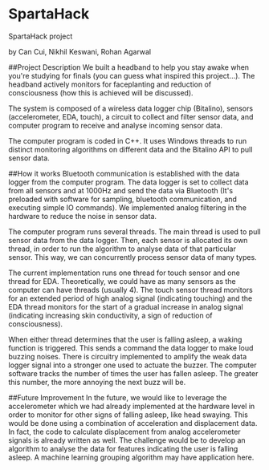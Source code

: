 # SpartaHack
SpartaHack project 

by Can Cui, Nikhil Keswani, Rohan Agarwal

##Project Description
We built a headband to help you stay awake when you're studying for finals (you can guess what inspired this project...). The headband actively monitors for faceplanting and reduction of consciousness (how this is achieved will be discussed). 

The system is composed of a wireless data logger chip (Bitalino), sensors (accelerometer, EDA, touch), a circuit to collect and filter sensor data, and computer program to receive and analyse incoming sensor data. 

The computer program is coded in C++. It uses Windows threads to run distinct monitoring algorithms on different data and the Bitalino API to pull sensor data. 

##How it works
Bluetooth communication is established with the data logger from the computer program. The data logger is set to collect data from all sensors and at 1000Hz and send the data via Bluetooth (It's preloaded with software for sampling, bluetooth communication, and executing simple IO commands). We implemented analog filtering in the hardware to reduce the noise in sensor data. 

The computer program runs several threads. The main thread is used to pull sensor data from the data logger. Then, each sensor is allocated its own thread, in order to run the algorithm to analyse data of that particular sensor. This way, we can concurrently process sensor data of many types. 

The current implementation runs one thread for touch sensor and one thread for EDA. Theoretically, we could have as many sensors as the computer can have threads (usually 4). The touch sensor thread monitors for an extended period of high analog signal (indicating touching) and the EDA thread monitors for the start of a gradual increase in analog signal (indicating increasing skin conductivity, a sign of reduction of consciousness). 

When either thread determines that the user is falling asleep, a waking function is triggered. This sends a command the data logger to make loud buzzing noises. There is circuitry implemented to amplify the weak data logger signal into a stronger one used to actuate the buzzer. The computer software tracks the number of times the user has fallen asleep. The greater this number, the more annoying the next buzz will be. 


##Future Improvement
In the future, we would like to leverage the accelerometer which we had already implemented at the hardware level in order to monitor for other signs of falling asleep, like head swaying. This would be done using a combination of acceleration and displacement data. In fact, the code to calculate displacement from analog accelerometer signals is already written as well. The challenge would be to develop an algorithm to analyse the data for features indicating the user is falling asleep. A machine learning grouping algorithm may have application here. 
